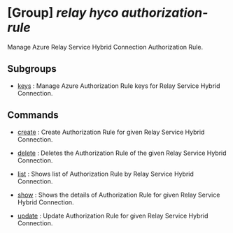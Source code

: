 # [Group] _relay hyco authorization-rule_

Manage Azure Relay Service Hybrid Connection Authorization Rule.

## Subgroups

- [keys](/Commands/relay/hyco/authorization-rule/keys/readme.md)
: Manage Azure Authorization Rule keys for Relay Service Hybrid Connection.

## Commands

- [create](/Commands/relay/hyco/authorization-rule/_create.md)
: Create Authorization Rule for given Relay Service Hybrid Connection.

- [delete](/Commands/relay/hyco/authorization-rule/_delete.md)
: Deletes the Authorization Rule of the given Relay Service Hybrid Connection.

- [list](/Commands/relay/hyco/authorization-rule/_list.md)
: Shows list of Authorization Rule by Relay Service Hybrid Connection.

- [show](/Commands/relay/hyco/authorization-rule/_show.md)
: Shows the details of Authorization Rule for given Relay Service Hybrid Connection.

- [update](/Commands/relay/hyco/authorization-rule/_update.md)
: Update Authorization Rule for given Relay Service Hybrid Connection.
